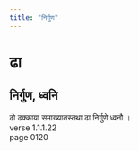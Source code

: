 ```yaml
---
title: "निर्गुण"
---
```


# ढा
## निर्गुण, ध्वनि
ढो ढक्कायां समाख्यातस्तथा ढा निर्गुणे ध्वनौ ।<BR>verse 1.1.1.22<BR>page 0120

